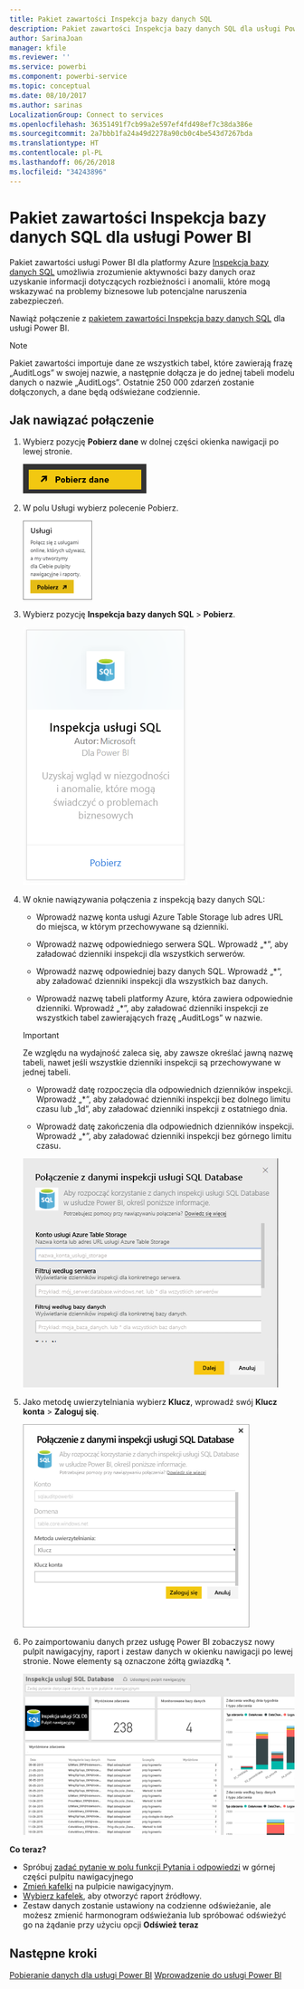 ```yaml
---
title: Pakiet zawartości Inspekcja bazy danych SQL
description: Pakiet zawartości Inspekcja bazy danych SQL dla usługi Power BI
author: SarinaJoan
manager: kfile
ms.reviewer: ''
ms.service: powerbi
ms.component: powerbi-service
ms.topic: conceptual
ms.date: 08/10/2017
ms.author: sarinas
LocalizationGroup: Connect to services
ms.openlocfilehash: 36351491f7cb99a2e597ef4fd498ef7c38da386e
ms.sourcegitcommit: 2a7bbb1fa24a49d2278a90cb0c4be543d7267bda
ms.translationtype: HT
ms.contentlocale: pl-PL
ms.lasthandoff: 06/26/2018
ms.locfileid: "34243896"
---
```

# <a name="sql-database-auditing-content-pack-for-power-bi"></a>Pakiet zawartości Inspekcja bazy danych SQL dla usługi Power BI
Pakiet zawartości usługi Power BI dla platformy Azure [Inspekcja bazy danych SQL](http://azure.microsoft.com/documentation/articles/sql-database-auditing-get-started/) umożliwia zrozumienie aktywności bazy danych oraz uzyskanie informacji dotyczących rozbieżności i anomalii, które mogą wskazywać na problemy biznesowe lub potencjalne naruszenia zabezpieczeń. 

Nawiąż połączenie z [pakietem zawartości Inspekcja bazy danych SQL](https://app.powerbi.com/getdata/services/sql-db-auditing) dla usługi Power BI.

>[!NOTE]
>Pakiet zawartości importuje dane ze wszystkich tabel, które zawierają frazę „AuditLogs” w swojej nazwie, a następnie dołącza je do jednej tabeli modelu danych o nazwie „AuditLogs”. Ostatnie 250 000 zdarzeń zostanie dołączonych, a dane będą odświeżane codziennie.

## <a name="how-to-connect"></a>Jak nawiązać połączenie
1. Wybierz pozycję **Pobierz dane** w dolnej części okienka nawigacji po lewej stronie.
   
   ![](media/service-connect-to-azure-sql-database-auditing/pbi_getdata.png) 
2. W polu Usługi wybierz polecenie Pobierz.
   
   ![](media/service-connect-to-azure-sql-database-auditing/pbi_getservices.png) 
3. Wybierz pozycję **Inspekcja bazy danych SQL** \> **Pobierz**.
   
   ![](media/service-connect-to-azure-sql-database-auditing/sqldbaudit.png)
4. W oknie nawiązywania połączenia z inspekcją bazy danych SQL:
   
   - Wprowadź nazwę konta usługi Azure Table Storage lub adres URL do miejsca, w którym przechowywane są dzienniki.
   
   - Wprowadź nazwę odpowiedniego serwera SQL. Wprowadź „\*”, aby załadować dzienniki inspekcji dla wszystkich serwerów.
   
   - Wprowadź nazwę odpowiedniej bazy danych SQL. Wprowadź „\*”, aby załadować dzienniki inspekcji dla wszystkich baz danych.
   
   - Wprowadź nazwę tabeli platformy Azure, która zawiera odpowiednie dzienniki. Wprowadź „\*”, aby załadować dzienniki inspekcji ze wszystkich tabel zawierających frazę „AuditLogs” w nazwie.
   
   >[!IMPORTANT]
   >Ze względu na wydajność zaleca się, aby zawsze określać jawną nazwę tabeli, nawet jeśli wszystkie dzienniki inspekcji są przechowywane w jednej tabeli.
   
   - Wprowadź datę rozpoczęcia dla odpowiednich dzienników inspekcji. Wprowadź „\*”, aby załadować dzienniki inspekcji bez dolnego limitu czasu lub „1d”, aby załadować dzienniki inspekcji z ostatniego dnia.
   
   - Wprowadź datę zakończenia dla odpowiednich dzienników inspekcji. Wprowadź „\*”, aby załadować dzienniki inspekcji bez górnego limitu czasu.
   
   ![](media/service-connect-to-azure-sql-database-auditing/dbauditing_param.png)
5. Jako metodę uwierzytelniania wybierz **Klucz**, wprowadź swój **Klucz konta** \> **Zaloguj się**.
   
   ![](media/service-connect-to-azure-sql-database-auditing/pbi_sqlauditing3.png)
6. Po zaimportowaniu danych przez usługę Power BI zobaczysz nowy pulpit nawigacyjny, raport i zestaw danych w okienku nawigacji po lewej stronie. Nowe elementy są oznaczone żółtą gwiazdką \*.
   
   ![](media/service-connect-to-azure-sql-database-auditing/pbi_sqldbauditingnewdash.png)

**Co teraz?**

* Spróbuj [zadać pytanie w polu funkcji Pytania i odpowiedzi](power-bi-q-and-a.md) w górnej części pulpitu nawigacyjnego
* [Zmień kafelki](service-dashboard-edit-tile.md) na pulpicie nawigacyjnym.
* [Wybierz kafelek](service-dashboard-tiles.md), aby otworzyć raport źródłowy.
* Zestaw danych zostanie ustawiony na codzienne odświeżanie, ale możesz zmienić harmonogram odświeżania lub spróbować odświeżyć go na żądanie przy użyciu opcji **Odśwież teraz**

## <a name="next-steps"></a>Następne kroki
[Pobieranie danych dla usługi Power BI](service-get-data.md)
[Wprowadzenie do usługi Power BI](service-get-started.md)
